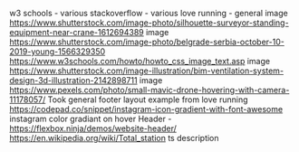 w3 schools - various
stackoverflow - various
love running - general
image https://www.shutterstock.com/image-photo/silhouette-surveyor-standing-equipment-near-crane-1612694389
image https://www.shutterstock.com/image-photo/belgrade-serbia-october-10-2019-young-1566329350
https://www.w3schools.com/howto/howto_css_image_text.asp
image https://www.shutterstock.com/image-illustration/bim-ventilation-system-design-3d-illustration-2142898711
image https://www.pexels.com/photo/small-mavic-drone-hovering-with-camera-11178057/
Took general footer layout example from love running
https://codepad.co/snippet/instagram-icon-gradient-with-font-awesome instagram color gradiant on hover
Header - https://flexbox.ninja/demos/website-header/
https://en.wikipedia.org/wiki/Total_station ts description